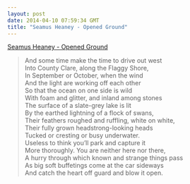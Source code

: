 ```yaml
---
layout: post
date: 2014-04-10 07:59:34 GMT
title: "Seamus Heaney - Opened Ground"
---
```

<a href="http://www.amazon.in/gp/product/0374526788/ref=as_li_ss_tl?ie=UTF8&camp=3626&creative=24822&creativeASIN=0374526788&linkCode=as2&tag=arpstum-21">Seamus Heaney - Opened Ground</a><img src="http://ir-in.amazon-adsystem.com/e/ir?t=arpstum-21&l=as2&o=31&a=0374526788" width="1" height="1" border="0" alt="" style="border:none !important; margin:0px !important;" />


<blockquote>And some time make the time to drive out west<br/>
Into County Clare, along the Flaggy Shore,<br/>
In September or October, when the wind<br/>
And the light are working off each other<br/>
So that the ocean on one side is wild<br/>
With foam and glitter, and inland among stones<br/>
The surface of a slate-grey lake is lit<br/>
By the earthed lightning of a flock of swans,<br/>
Their feathers roughed and ruffling, white on white,<br/>
Their fully grown headstrong-looking heads<br/>
Tucked or cresting or busy underwater. <br/>
Useless to think you’ll park and capture it<br/>
More thoroughly. You are neither here nor there,<br/>
A hurry through which known and strange things pass<br/>
As big soft buffetings come at the car sideways <br/>
And catch the heart off guard and blow it open.</blockquote>